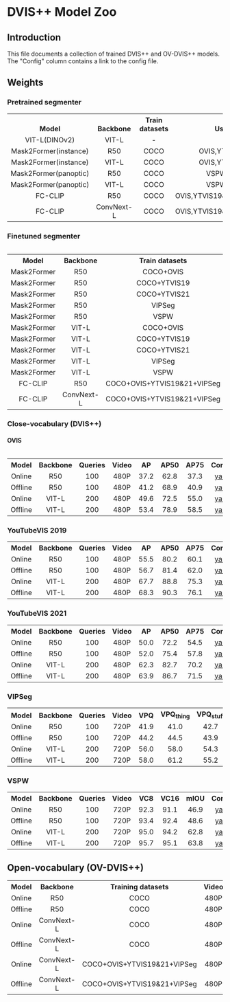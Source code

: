 # DVIS++ Model Zoo

## Introduction

This file documents a collection of trained DVIS++ and OV-DVIS++ models.
The "Config" column contains a link to the config file.

## Weights

### Pretrained segmenter
<table><tbody>
<!-- START TABLE -->
<!-- TABLE HEADER -->
<th valign="bottom">Model</th>
<th valign="bottom">Backbone</th>
<th valign="bottom">Train datasets</th>
<th valign="bottom">Used for</th>
<th valign="bottom">Download</th>
<!-- TABLE BODY -->

<!-- ROW: DINO V2 VITL -->
 <tr><td align="center">VIT-L(DINOv2)</td>
<td align="center">VIT-L</td>
<td align="center">-</td>
<td align="center">-</td>
<td align="center"><a href="https://pan.baidu.com/s/14GniU-RD-CoH_l6wDgdcBw?pwd=dvis">baidupan</a></td>
</tr>

<!-- ROW: R50 Mask2Former(instance) -->
 <tr><td align="center">Mask2Former(instance)</td>
<td align="center">R50</td>
<td align="center">COCO</td>
<td align="center">OVIS,YTVIS19&21</td>
<td align="center"><a href="https://dl.fbaipublicfiles.com/maskformer/mask2former/coco/instance/maskformer2_R50_bs16_50ep/model_final_3c8ec9.pkl">link</a></td>
</tr>

<!-- ROW: VIT-L Mask2Former(instance) -->
 <tr><td align="center">Mask2Former(instance)</td>
<td align="center">VIT-L</td>
<td align="center">COCO</td>
<td align="center">OVIS,YTVIS19&21</td>
<td align="center"><a href="https://pan.baidu.com/s/14GniU-RD-CoH_l6wDgdcBw?pwd=dvis">baidupan</a></td>
</tr>

<!-- ROW: R50 Mask2Former(panoptic) -->
 <tr><td align="center">Mask2Former(panoptic)</td>
<td align="center">R50</td>
<td align="center">COCO</td>
<td align="center">VSPW,VIPSeg</td>
<td align="center"><a href="https://dl.fbaipublicfiles.com/maskformer/mask2former/coco/panoptic/maskformer2_R50_bs16_50ep/model_final_94dc52.pkl">link</a></td>
</tr>

<!-- ROW: VIT-L Mask2Former(panoptic) -->
 <tr><td align="center">Mask2Former(panoptic)</td>
<td align="center">VIT-L</td>
<td align="center">COCO</td>
<td align="center">VSPW,VIPSeg</td>
<td align="center"><a href="https://pan.baidu.com/s/14GniU-RD-CoH_l6wDgdcBw?pwd=dvis">baidupan</a></td>
</tr>

<!-- ROW: R50 FC-CLIP -->
 <tr><td align="center">FC-CLIP</td>
<td align="center">R50</td>
<td align="center">COCO</td>
<td align="center">OVIS,YTVIS19&21,VSPW,VIPSeg</td>
<td align="center"><a href="https://drive.google.com/file/d/1tcB-8FNON-LwckXQbUyKcBA2G7TU65Zh/view?usp=sharing">link</a></td>
</tr>

<!-- ROW: convnextl FC-CLIP -->
 <tr><td align="center">FC-CLIP</td>
<td align="center">ConvNext-L</td>
<td align="center">COCO</td>
<td align="center">OVIS,YTVIS19&21,VSPW,VIPSeg</td>
<td align="center"><a href="https://drive.google.com/file/d/1-91PIns86vyNaL3CzMmDD39zKGnPMtvj/view?usp=sharing">link</a></td>
</tr>
<tbody><table>

### Finetuned segmenter
<table><tbody>
<!-- START TABLE -->
<!-- TABLE HEADER -->
<th valign="bottom">Model</th>
<th valign="bottom">Backbone</th>
<th valign="bottom">Train datasets</th>
<th valign="bottom">Config</th>
<th valign="bottom">Download</th>
<!-- TABLE BODY -->

<!-- ROW: R50 Mask2Former -->
 <tr><td align="center">Mask2Former</td>
<td align="center">R50</td>
<td align="center">COCO+OVIS</td>
<td align="center"><a href="configs/dvis_Plus/ovis/CTVIS_R50.yaml">yaml</a></td>
<td align="center"><a href="https://pan.baidu.com/s/14GniU-RD-CoH_l6wDgdcBw?pwd=dvis">baidupan</a></td>
</tr>

<!-- ROW: R50 Mask2Former -->
 <tr><td align="center">Mask2Former</td>
<td align="center">R50</td>
<td align="center">COCO+YTVIS19</td>
<td align="center"><a href="configs/dvis_Plus/ytvis19/CTVIS_R50.yaml">yaml</a></td>
<td align="center"><a href="https://pan.baidu.com/s/14GniU-RD-CoH_l6wDgdcBw?pwd=dvis">baidupan</a></td>
</tr>

<!-- ROW: R50 Mask2Former -->
 <tr><td align="center">Mask2Former</td>
<td align="center">R50</td>
<td align="center">COCO+YTVIS21</td>
<td align="center"><a href="configs/dvis_Plus/ytvis21/CTVIS_R50.yaml">yaml</a></td>
<td align="center"><a href="https://pan.baidu.com/s/14GniU-RD-CoH_l6wDgdcBw?pwd=dvis">baidupan</a></td>
</tr>

<!-- ROW: R50 Mask2Former -->
 <tr><td align="center">Mask2Former</td>
<td align="center">R50</td>
<td align="center">VIPSeg</td>
<td align="center"><a href="configs/dvis_Plus/VIPSeg/CTVIS_R50.yaml">yaml</a></td>
<td align="center"><a href="https://pan.baidu.com/s/14GniU-RD-CoH_l6wDgdcBw?pwd=dvis">baidupan</a></td>
</tr>

<!-- ROW: R50 Mask2Former -->
 <tr><td align="center">Mask2Former</td>
<td align="center">R50</td>
<td align="center">VSPW</td>
<td align="center"><a href="configs/dvis_Plus/VSPW/CTVIS_R50.yaml">yaml</a></td>
<td align="center"><a href="https://pan.baidu.com/s/14GniU-RD-CoH_l6wDgdcBw?pwd=dvis">baidupan</a></td>
</tr>

<!-- ROW: VIT-L Mask2Former -->
 <tr><td align="center">Mask2Former</td>
<td align="center">VIT-L</td>
<td align="center">COCO+OVIS</td>
<td align="center"><a href="configs/dvis_Plus/ovis/vit_adapter/CTVIS_VitAdapterL.yaml">yaml</a></td>
<td align="center"><a href="https://pan.baidu.com/s/14GniU-RD-CoH_l6wDgdcBw?pwd=dvis">baidupan</a></td>
</tr>

<!-- ROW: VIT-L Mask2Former -->
 <tr><td align="center">Mask2Former</td>
<td align="center">VIT-L</td>
<td align="center">COCO+YTVIS19</td>
<td align="center"><a href="configs/dvis_Plus/ytvis19/vit_adapter/CTVIS_VitAdapterL.yaml">yaml</a></td>
<td align="center"><a href="https://pan.baidu.com/s/14GniU-RD-CoH_l6wDgdcBw?pwd=dvis">baidupan</a></td>
</tr>

<!-- ROW: VIT-L Mask2Former -->
 <tr><td align="center">Mask2Former</td>
<td align="center">VIT-L</td>
<td align="center">COCO+YTVIS21</td>
<td align="center"><a href="configs/dvis_Plus/ytvis21/vit_adapter/CTVIS_VitAdapterL.yaml">yaml</a></td>
<td align="center"><a href="https://pan.baidu.com/s/14GniU-RD-CoH_l6wDgdcBw?pwd=dvis">baidupan</a></td>
</tr>

<!-- ROW: VIT-L Mask2Former -->
 <tr><td align="center">Mask2Former</td>
<td align="center">VIT-L</td>
<td align="center">VIPSeg</td>
<td align="center"><a href="configs/dvis_Plus/VIPSeg/vit_adapter/CTVIS_VitAdapterL.yaml">yaml</a></td>
<td align="center"><a href="https://pan.baidu.com/s/14GniU-RD-CoH_l6wDgdcBw?pwd=dvis">baidupan</a></td>
</tr>

<!-- ROW: VIT-L Mask2Former -->
 <tr><td align="center">Mask2Former</td>
<td align="center">VIT-L</td>
<td align="center">VSPW</td>
<td align="center"><a href="configs/dvis_Plus/VSPW/vit_adapter/CTVIS_VitAdapterL.yaml">yaml</a></td>
<td align="center"><a href="https://pan.baidu.com/s/14GniU-RD-CoH_l6wDgdcBw?pwd=dvis">baidupan</a></td>
</tr>

<!-- ROW: R50 FC-CLIP -->
 <tr><td align="center">FC-CLIP</td>
<td align="center">R50</td>
<td align="center">COCO+OVIS+YTVIS19&21+VIPSeg</td>
<td align="center"><a href="configs/open_vocabulary/R50/FC-CLIP_combine_480p_r50.yaml">yaml</a></td>
<td align="center"><a href="https://pan.baidu.com/s/14GniU-RD-CoH_l6wDgdcBw?pwd=dvis">baidupan</a></td>
</tr>

<!-- ROW: ConvNext-L FC-CLIP -->
 <tr><td align="center">FC-CLIP</td>
<td align="center">ConvNext-L</td>
<td align="center">COCO+OVIS+YTVIS19&21+VIPSeg</td>
<td align="center"><a href="configs/open_vocabulary/FC-CLIP_combine_480p.yaml">yaml</a></td>
<td align="center"><a href="https://pan.baidu.com/s/14GniU-RD-CoH_l6wDgdcBw?pwd=dvis">baidupan</a></td>
</tr>
<tbody><table>

### Close-vocabulary (DVIS++)
#### OVIS
<table><tbody>
<!-- START TABLE -->
<!-- TABLE HEADER -->
<th valign="bottom">Model</th>
<th valign="bottom">Backbone</th>
<th valign="bottom">Queries</th>
<th valign="bottom">Video</th>
<th valign="bottom">AP</th>
<th valign="bottom">AP50</th>
<th valign="bottom">AP75</th>
<th valign="bottom">Config</th>
<th valign="bottom">Download</th>
<!-- TABLE BODY -->

<!-- ROW: R50 Online -->
 <tr><td align="center">Online</td>
<td align="center">R50</td>
<td align="center">100</td>
<td align="center">480P</td>
<td align="center">37.2</td>
<td align="center">62.8</td>
<td align="center">37.3</td>
<td align="center"><a href="configs/dvis_Plus/ovis/DVIS_Plus_Online_R50_16wIter.yaml">yaml</a></td>
<td align="center"><a href="https://pan.baidu.com/s/10rYMoLDwQ5Mb3zveO-DFAg?pwd=dvis">baidupan</a></td>
</tr>

<!-- ROW: R50 Offline -->
 <tr><td align="center">Offline</td>
<td align="center">R50</td>
<td align="center">100</td>
<td align="center">480P</td>
<td align="center">41.2</td>
<td align="center">68.9</td>
<td align="center">40.9</td>
<td align="center"><a href="configs/dvis_Plus/ovis/DVIS_Plus_Offline_R50.yaml">yaml</a></td>
<td align="center"><a href="https://pan.baidu.com/s/10rYMoLDwQ5Mb3zveO-DFAg?pwd=dvis">baidupan</a></td>
</tr>

<!-- ROW: VIT-L Online -->
 <tr><td align="center">Online</td>
<td align="center">VIT-L</td>
<td align="center">200</td>
<td align="center">480P</td>
<td align="center">49.6</td>
<td align="center">72.5</td>
<td align="center">55.0</td>
<td align="center"><a href="configs/dvis_Plus/ovis/vit_adapter/DVIS_Plus_Online_VitAdapterL.yaml">yaml</a></td>
<td align="center"><a href="https://pan.baidu.com/s/10rYMoLDwQ5Mb3zveO-DFAg?pwd=dvis">baidupan</a></td>
</tr>

<!-- ROW: VIT-L Offline -->
 <tr><td align="center">Offline</td>
<td align="center">VIT-L</td>
<td align="center">200</td>
<td align="center">480P</td>
<td align="center">53.4</td>
<td align="center">78.9</td>
<td align="center">58.5</td>
<td align="center"><a href="configs/dvis_Plus/ovis/vit_adapter/DVIS_Plus_Offline_VitAdapterL.yaml">yaml</a></td>
<td align="center"><a href="https://pan.baidu.com/s/10rYMoLDwQ5Mb3zveO-DFAg?pwd=dvis">baidupan</a></td>
</tr>

</tbody></table>

### YouTubeVIS 2019

<table><tbody>
<!-- START TABLE -->
<!-- TABLE HEADER -->
<th valign="bottom">Model</th>
<th valign="bottom">Backbone</th>
<th valign="bottom">Queries</th>
<th valign="bottom">Video</th>
<th valign="bottom">AP</th>
<th valign="bottom">AP50</th>
<th valign="bottom">AP75</th>
<th valign="bottom">Config</th>
<th valign="bottom">Download</th>
<!-- TABLE BODY -->

<!-- ROW: R50 Online -->
 <tr><td align="center">Online</td>
<td align="center">R50</td>
<td align="center">100</td>
<td align="center">480P</td>
<td align="center">55.5</td>
<td align="center">80.2</td>
<td align="center">60.1</td>
<td align="center"><a href="configs/dvis_Plus/ytvis19/DVIS_Plus_Online_R50_8wIter.yaml">yaml</a></td>
<td align="center"><a href="https://pan.baidu.com/s/10rYMoLDwQ5Mb3zveO-DFAg?pwd=dvis">baidupan</a></td>
</tr>

<!-- ROW: R50 Offline -->
 <tr><td align="center">Offline</td>
<td align="center">R50</td>
<td align="center">100</td>
<td align="center">480P</td>
<td align="center">56.7</td>
<td align="center">81.4</td>
<td align="center">62.0</td>
<td align="center"><a href="configs/dvis_Plus/ytvis19/DVIS_Plus_Offline_R50.yaml">yaml</a></td>
<td align="center"><a href="https://pan.baidu.com/s/10rYMoLDwQ5Mb3zveO-DFAg?pwd=dvis">baidupan</a></td>
</tr>

<!-- ROW: VIT-L Online -->
 <tr><td align="center">Online</td>
<td align="center">VIT-L</td>
<td align="center">200</td>
<td align="center">480P</td>
<td align="center">67.7</td>
<td align="center">88.8</td>
<td align="center">75.3</td>
<td align="center"><a href="configs/dvis_Plus/ytvis19/vit_adapter/DVIS_Plus_Online_VitAdapterL.yaml">yaml</a></td>
<td align="center"><a href="https://pan.baidu.com/s/10rYMoLDwQ5Mb3zveO-DFAg?pwd=dvis">baidupan</a></td>
</tr>

<!-- ROW: VIT-L Offline -->
 <tr><td align="center">Offline</td>
<td align="center">VIT-L</td>
<td align="center">200</td>
<td align="center">480P</td>
<td align="center">68.3</td>
<td align="center">90.3</td>
<td align="center">76.1</td>
<td align="center"><a href="configs/dvis_Plus/ytvis19/vit_adapter/DVIS_Plus_Offline_VitAdapterL.yaml">yaml</a></td>
<td align="center"><a href="https://pan.baidu.com/s/10rYMoLDwQ5Mb3zveO-DFAg?pwd=dvis">baidupan</a></td>
</tr>

</tbody></table>

### YouTubeVIS 2021

<table><tbody>
<!-- START TABLE -->
<!-- TABLE HEADER -->
<th valign="bottom">Model</th>
<th valign="bottom">Backbone</th>
<th valign="bottom">Queries</th>
<th valign="bottom">Video</th>
<th valign="bottom">AP</th>
<th valign="bottom">AP50</th>
<th valign="bottom">AP75</th>
<th valign="bottom">Config</th>
<th valign="bottom">Download</th>
<!-- TABLE BODY -->

<!-- ROW: R50 Online -->
 <tr><td align="center">Online</td>
<td align="center">R50</td>
<td align="center">100</td>
<td align="center">480P</td>
<td align="center">50.0</td>
<td align="center">72.2</td>
<td align="center">54.5</td>
<td align="center"><a href="configs/dvis_Plus/ytvis21/DVIS_Plus_Online_R50_8wIter.yaml">yaml</a></td>
<td align="center"><a href="https://pan.baidu.com/s/10rYMoLDwQ5Mb3zveO-DFAg?pwd=dvis">baidupan</a></td>
</tr>

<!-- ROW: R50 Offline -->
 <tr><td align="center">Offline</td>
<td align="center">R50</td>
<td align="center">100</td>
<td align="center">480P</td>
<td align="center">52.0</td>
<td align="center">75.4</td>
<td align="center">57.8</td>
<td align="center"><a href="configs/dvis_Plus/ytvis21/DVIS_Plus_Offline_R50.yaml">yaml</a></td>
<td align="center"><a href="https://pan.baidu.com/s/10rYMoLDwQ5Mb3zveO-DFAg?pwd=dvis">baidupan</a></td>
</tr>

<!-- ROW: VIT-L Online -->
 <tr><td align="center">Online</td>
<td align="center">VIT-L</td>
<td align="center">200</td>
<td align="center">480P</td>
<td align="center">62.3</td>
<td align="center">82.7</td>
<td align="center">70.2</td>
<td align="center"><a href="configs/dvis_Plus/ytvis21/vit_adapter/DVIS_Plus_Online_VitAdapterL.yaml">yaml</a></td>
<td align="center"><a href="https://pan.baidu.com/s/10rYMoLDwQ5Mb3zveO-DFAg?pwd=dvis">baidupan</a></td>
</tr>

<!-- ROW: VIT-L Offline -->
 <tr><td align="center">Offline</td>
<td align="center">VIT-L</td>
<td align="center">200</td>
<td align="center">480P</td>
<td align="center">63.9</td>
<td align="center">86.7</td>
<td align="center">71.5</td>
<td align="center"><a href="configs/dvis_Plus/ytvis21/vit_adapter/DVIS_Plus_Offline_VitAdapterL.yaml">yaml</a></td>
<td align="center"><a href="https://pan.baidu.com/s/10rYMoLDwQ5Mb3zveO-DFAg?pwd=dvis">baidupan</a></td>
</tr>

</tbody></table>

### VIPSeg

<table><tbody>
<!-- START TABLE -->
<!-- TABLE HEADER -->
<th valign="bottom">Model</th>
<th valign="bottom">Backbone</th>
<th valign="bottom">Queries</th>
<th valign="bottom">Video</th>
<th valign="bottom">VPQ</th>
<th valign="bottom">VPQ<sub>thing</sub> </th>
<th valign="bottom">VPQ<sub>stuff</sub> </th>
<th valign="bottom">Config</th>
<th valign="bottom">Download</th>
<!-- TABLE BODY -->

<!-- ROW: R50 Online -->
 <tr><td align="center">Online</td>
<td align="center">R50</td>
<td align="center">100</td>
<td align="center">720P</td>
<td align="center">41.9</td>
<td align="center">41.0</td>
<td align="center">42.7</td>
<td align="center"><a href="configs/dvis_Plus/VIPSeg/DVIS_Plus_Online_R50.yaml">yaml</a></td>
<td align="center"><a href="https://pan.baidu.com/s/10rYMoLDwQ5Mb3zveO-DFAg?pwd=dvis">baidupan</a></td>
</tr>

<!-- ROW: R50 Offline -->
 <tr><td align="center">Offline</td>
<td align="center">R50</td>
<td align="center">100</td>
<td align="center">720P</td>
<td align="center">44.2</td>
<td align="center">44.5</td>
<td align="center">43.9</td>
<td align="center"><a href="configs/dvis_Plus/VIPSeg/DVIS_Plus_Offline_R50.yaml">yaml</a></td>
<td align="center"><a href="https://pan.baidu.com/s/10rYMoLDwQ5Mb3zveO-DFAg?pwd=dvis">baidupan</a></td>
</tr>

<!-- ROW: VIT-L Online -->
 <tr><td align="center">Online</td>
<td align="center">VIT-L</td>
<td align="center">200</td>
<td align="center">720P</td>
<td align="center">56.0</td>
<td align="center">58.0</td>
<td align="center">54.3</td>
<td align="center"><a href="configs/dvis_Plus/VIPSeg/vit_adapter/DVIS_Plus_Online_VitAdapterL.yaml">yaml</a></td>
<td align="center"><a href="https://pan.baidu.com/s/10rYMoLDwQ5Mb3zveO-DFAg?pwd=dvis">baidupan</a></td>
</tr>

<!-- ROW: VIT-L Offline -->
 <tr><td align="center">Offline</td>
<td align="center">VIT-L</td>
<td align="center">200</td>
<td align="center">720P</td>
<td align="center">58.0</td>
<td align="center">61.2</td>
<td align="center">55.2</td>
<td align="center"><a href="configs/dvis_Plus/VIPSeg/vit_adapter/DVIS_Plus_Offline_VitAdapterL.yaml">yaml</a></td>
<td align="center"><a href="https://pan.baidu.com/s/10rYMoLDwQ5Mb3zveO-DFAg?pwd=dvis">baidupan</a></td>
</tr>

</tbody></table>


### VSPW

<table><tbody>
<!-- START TABLE -->
<!-- TABLE HEADER -->
<th valign="bottom">Model</th>
<th valign="bottom">Backbone</th>
<th valign="bottom">Queries</th>
<th valign="bottom">Video</th>
<th valign="bottom">VC8</th>
<th valign="bottom">VC16</th>
<th valign="bottom">mIOU</th>
<th valign="bottom">Config</th>
<th valign="bottom">Download</th>
<!-- TABLE BODY -->

<!-- ROW: R50 Online -->
 <tr><td align="center">Online</td>
<td align="center">R50</td>
<td align="center">100</td>
<td align="center">720P</td>
<td align="center">92.3</td>
<td align="center">91.1</td>
<td align="center">46.9</td>
<td align="center"><a href="configs/dvis_Plus/VSPW/DVIS_Plus_Online_R50.yaml">yaml</a></td>
<td align="center"><a href="https://pan.baidu.com/s/10rYMoLDwQ5Mb3zveO-DFAg?pwd=dvis">baidupan</a></td>
</tr>

<!-- ROW: R50 Offline -->
 <tr><td align="center">Offline</td>
<td align="center">R50</td>
<td align="center">100</td>
<td align="center">720P</td>
<td align="center">93.4</td>
<td align="center">92.4</td>
<td align="center">48.6</td>
<td align="center"><a href="configs/dvis_Plus/VSPW/DVIS_Plus_Offline_R50.yaml">yaml</a></td>
<td align="center"><a href="https://pan.baidu.com/s/10rYMoLDwQ5Mb3zveO-DFAg?pwd=dvis">baidupan</a></td>
</tr>

<!-- ROW: VIT-L Online -->
 <tr><td align="center">Online</td>
<td align="center">VIT-L</td>
<td align="center">200</td>
<td align="center">720P</td>
<td align="center">95.0</td>
<td align="center">94.2</td>
<td align="center">62.8</td>
<td align="center"><a href="configs/dvis_Plus/VSPW/vit_adapter/DVIS_Plus_Online_VitAdapterL.yaml">yaml</a></td>
<td align="center"><a href="https://pan.baidu.com/s/10rYMoLDwQ5Mb3zveO-DFAg?pwd=dvis">baidupan</a></td>
</tr>

<!-- ROW: VIT-L Offline -->
 <tr><td align="center">Offline</td>
<td align="center">VIT-L</td>
<td align="center">200</td>
<td align="center">720P</td>
<td align="center">95.7</td>
<td align="center">95.1</td>
<td align="center">63.8</td>
<td align="center"><a href="configs/dvis_Plus/VSPW/vit_adapter/DVIS_Plus_Offline_VitAdapterL.yaml">yaml</a></td>
<td align="center"><a href="https://pan.baidu.com/s/10rYMoLDwQ5Mb3zveO-DFAg?pwd=dvis">baidupan</a></td>
</tr>

</tbody></table>

## Open-vocabulary (OV-DVIS++)

<table><tbody>
<!-- START TABLE -->
<!-- TABLE HEADER -->
<th valign="bottom">Model</th>
<th valign="bottom">Backbone</th>
<th valign="bottom">Training datasets</th>
<th valign="bottom">Video</th>
<th valign="bottom">AP(OVIS)</th>
<th valign="bottom">AP(YTVIS19)</th>
<th valign="bottom">AP(YTVIS21)</th>
<th valign="bottom">mIOU(VSPW)</th>
<th valign="bottom">VPQ(VIPSeg)</th>
<th valign="bottom">Config</th>
<th valign="bottom">Download</th>
<!-- TABLE BODY -->

<!-- ROW: zero-shot R50 Online -->
 <tr><td align="center">Online</td>
<td align="center">R50</td>
<td align="center">COCO</td>
<td align="center">480P</td>
<td align="center">14.8</td>
<td align="center">34.5</td>
<td align="center">30.9</td>
<td align="center">27.6</td>
<td align="center">24.4</td>
<td align="center"><a href="configs/open_vocabulary/R50/DVIS_Online_zero_shot_r50.yaml">yaml</a></td>
<td align="center"><a href="https://pan.baidu.com/s/1YhXmlrIkEmNGAWfgOnHjDA?pwd=dvis">baidupan</a></td>
</tr>

<!-- ROW: zero-shot R50 Offline -->
 <tr><td align="center">Offline</td>
<td align="center">R50</td>
<td align="center">COCO</td>
<td align="center">480P</td>
<td align="center">13.0</td>
<td align="center">34.4</td>
<td align="center">31.0</td>
<td align="center">28.4</td>
<td align="center">23.8</td>
<td align="center"><a href="configs/open_vocabulary/R50/DVIS_Offline_zero_shot_r50.yaml">yaml</a></td>
<td align="center"><a href="https://pan.baidu.com/s/1YhXmlrIkEmNGAWfgOnHjDA?pwd=dvis">baidupan</a></td>
</tr>

<!-- ROW: zero-shot ConvNext-L Online -->
 <tr><td align="center">Online</td>
<td align="center">ConvNext-L</td>
<td align="center">COCO</td>
<td align="center">480P</td>
<td align="center">24.0</td>
<td align="center">48.8</td>
<td align="center">44.5</td>
<td align="center">34.3</td>
<td align="center">28.9</td>
<td align="center"><a href="configs/open_vocabulary/DVIS_Online_zero_shot_convnextl.yaml">yaml</a></td>
<td align="center"><a href="https://pan.baidu.com/s/1YhXmlrIkEmNGAWfgOnHjDA?pwd=dvis">baidupan</a></td>
</tr>

<!-- ROW: zero-shot ConvNext-L Offline -->
 <tr><td align="center">Offline</td>
<td align="center">ConvNext-L</td>
<td align="center">COCO</td>
<td align="center">480P</td>
<td align="center">21.6</td>
<td align="center">48.7</td>
<td align="center">44.2</td>
<td align="center">34.1</td>
<td align="center">30.4</td>
<td align="center"><a href="configs/open_vocabulary/DVIS_Offline_zero_shot_convnextl.yaml">yaml</a></td>
<td align="center"><a href="https://pan.baidu.com/s/1YhXmlrIkEmNGAWfgOnHjDA?pwd=dvis">baidupan</a></td>
</tr>

<!-- ROW: supervised ConvNext-L Online -->
 <tr><td align="center">Online</td>
<td align="center">ConvNext-L</td>
<td align="center">COCO+OVIS+YTVIS19&21+VIPSeg</td>
<td align="center">480P</td>
<td align="center">38.9</td>
<td align="center">60.1</td>
<td align="center">56.0</td>
<td align="center">53.3</td>
<td align="center">49.5</td>
<td align="center"><a href="configs/open_vocabulary/DVIS_Online_supervised_convnextl.yaml">yaml</a></td>
<td align="center"><a href="https://pan.baidu.com/s/1YhXmlrIkEmNGAWfgOnHjDA?pwd=dvis">baidupan</a></td>
</tr>

<!-- ROW: supervised ConvNext-L Offline -->
 <tr><td align="center">Offline</td>
<td align="center">ConvNext-L</td>
<td align="center">COCO+OVIS+YTVIS19&21+VIPSeg</td>
<td align="center">480P</td>
<td align="center">40.6</td>
<td align="center">61.1</td>
<td align="center">56.7</td>
<td align="center">56.4</td>
<td align="center">51.7</td>
<td align="center"><a href="configs/open_vocabulary/DVIS_Offline_supervised_convnextl.yaml">yaml</a></td>
<td align="center"><a href="https://pan.baidu.com/s/1YhXmlrIkEmNGAWfgOnHjDA?pwd=dvis">baidupan</a></td>
</tr>
</tbody></table>







